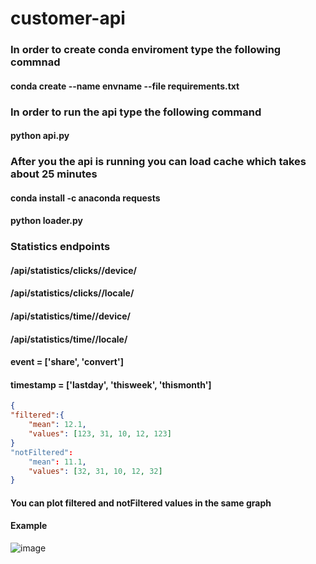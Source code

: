 # customer-api

### In order to create conda enviroment type the following commnad

#### conda create --name envname --file requirements.txt

### In order to run the api type the following command

#### python api.py

### After you the api is running you can load cache which takes about 25 minutes
#### conda install -c anaconda requests 
#### python loader.py

### Statistics endpoints
#### /api/statistics/clicks/<event>/device/<timestamp>
#### /api/statistics/clicks/<event>/locale/<timestamp>
#### /api/statistics/time/<event>/device/<timestamp>
#### /api/statistics/time/<event>/locale/<timestamp>
#### event = ['share', 'convert']
#### timestamp = ['lastday', 'thisweek', 'thismonth']

```json
{
"filtered":{
    "mean": 12.1,
    "values": [123, 31, 10, 12, 123]
}
"notFiltered":
    "mean": 11.1,
    "values": [32, 31, 10, 12, 32]
}
```
#### You can plot filtered and notFiltered values in the same graph
#### Example
![image](https://user-images.githubusercontent.com/64483300/204863439-833b2ef0-cabc-48e3-ab3c-dd4c0aa1f25b.png)
